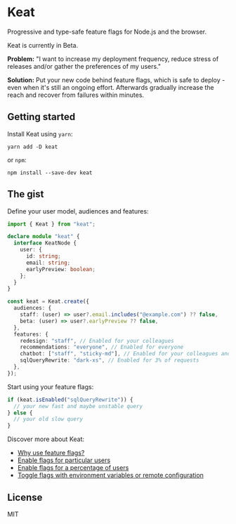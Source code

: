# Keat

Progressive and type-safe feature flags for Node.js and the browser.

Keat is currently in Beta.

**Problem:** "I want to increase my deployment frequency, reduce stress of releases and/or gather the preferences of my users."

**Solution:** Put your new code behind feature flags, which is safe to deploy - even when it's still an ongoing effort. Afterwards gradually increase the reach and recover from failures within minutes.

## Getting started

Install Keat using `yarn`:

```
yarn add -D keat
```

or `npm`:

```
npm install --save-dev keat
```

## The gist

Define your user model, audiences and features:

```typescript
import { Keat } from "keat";

declare module "keat" {
  interface KeatNode {
    user: {
      id: string;
      email: string;
      earlyPreview: boolean;
    };
  }
}

const keat = Keat.create({
  audiences: {
    staff: (user) => user?.email.includes("@example.com") ?? false,
    beta: (user) => user?.earlyPreview ?? false,
  },
  features: {
    redesign: "staff", // Enabled for your colleagues
    recommendations: "everyone", // Enabled for everyone
    chatbot: ["staff", "sticky-md"], // Enabled for your colleagues and 25% of users
    sqlQueryRewrite: "dark-xs", // Enabled for 3% of requests
  },
});
```

Start using your feature flags:

```typescript
if (keat.isEnabled("sqlQueryRewrite")) {
  // your new fast and maybe unstable query
} else {
  // your old slow query
}
```

Discover more about Keat:

- [Why use feature flags?](https://github.com/WitoDelnat/keat/wiki)
- [Enable flags for particular users](https://github.com/WitoDelnat/keat/wiki/Enable-flags-for-particular-users)
- [Enable flags for a percentage of users](https://github.com/WitoDelnat/keat/wiki/Enable-flags-for-a-percentage-of-users)
- [Toggle flags with environment variables or remote configuration](https://github.com/WitoDelnat/keat/wiki/Toggle-feature-flags)

## License

MIT
